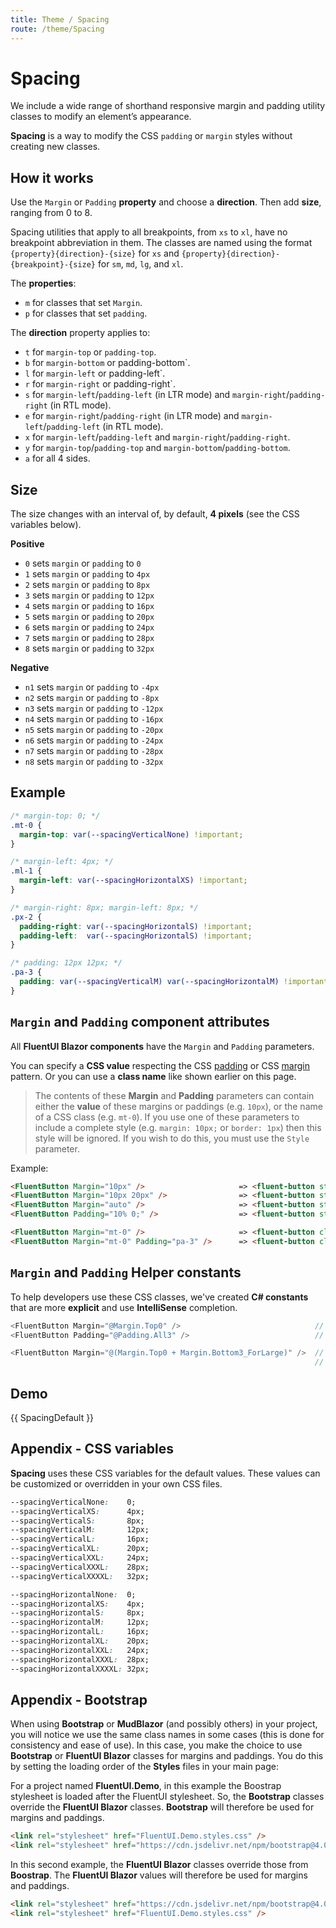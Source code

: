 ```yaml
---
title: Theme / Spacing
route: /theme/Spacing
---
```


# Spacing

We include a wide range of shorthand responsive margin and padding utility
classes to modify an element’s appearance.

**Spacing** is a way to modify the CSS `padding` or `margin` styles without creating new classes.

## How it works

Use the `Margin` or `Padding` **property** and choose a **direction**.
Then add **size**, ranging from 0 to 8.

Spacing utilities that apply to all breakpoints, from `xs` to `xl`,
have no breakpoint abbreviation in them. 
The classes are named using the format `{property}{direction}-{size}`
for `xs` and `{property}{direction}-{breakpoint}-{size}` for `sm`, `md`, `lg`, and `xl`.

The **properties**:

- `m` for classes that set `Margin`.
- `p` for classes that set `padding`.

The **direction** property applies to:

- `t` for `margin-top` or `padding-top`.
- `b` for `margin-bottom` or padding-bottom`.
- `l` for `margin-left` or padding-left`.
- `r` for `margin-right` or padding-right`.
- `s` for `margin-left`/`padding-left` (in LTR mode) and `margin-right`/`padding-right` (in RTL mode).
- `e` for `margin-right`/`padding-right` (in LTR mode) and `margin-left`/`padding-left` (in RTL mode).
- `x` for `margin-left`/`padding-left` and `margin-right`/`padding-right`.
- `y` for `margin-top`/`padding-top` and `margin-bottom`/`padding-bottom`.
- `a` for all 4 sides.

## Size

The size changes with an interval of, by default, **4 pixels** (see the CSS variables below).

**Positive**

- `0` sets `margin` or `padding` to `0`
- `1` sets `margin` or `padding` to `4px`
- `2` sets `margin` or `padding` to `8px`
- `3` sets `margin` or `padding` to `12px`
- `4` sets `margin` or `padding` to `16px`
- `5` sets `margin` or `padding` to `20px`
- `6` sets `margin` or `padding` to `24px`
- `7` sets `margin` or `padding` to `28px`
- `8` sets `margin` or `padding` to `32px`

**Negative**

- `n1` sets `margin` or `padding` to `-4px`
- `n2` sets `margin` or `padding` to `-8px`
- `n3` sets `margin` or `padding` to `-12px`
- `n4` sets `margin` or `padding` to `-16px`
- `n5` sets `margin` or `padding` to `-20px`
- `n6` sets `margin` or `padding` to `-24px`
- `n7` sets `margin` or `padding` to `-28px`
- `n8` sets `margin` or `padding` to `-32px`

## Example

```css
/* margin-top: 0; */
.mt-0 {
  margin-top: var(--spacingVerticalNone) !important; 
}

/* margin-left: 4px; */
.ml-1 {
  margin-left: var(--spacingHorizontalXS) !important;
}

/* margin-right: 8px; margin-left: 8px; */
.px-2 {
  padding-right: var(--spacingHorizontalS) !important;
  padding-left:  var(--spacingHorizontalS) !important;
}

/* padding: 12px 12px; */
.pa-3 {
  padding: var(--spacingVerticalM) var(--spacingHorizontalM) !important;
}
```

## `Margin` and `Padding` component attributes

All **FluentUI Blazor components** have the `Margin` and `Padding` parameters.

You can specify a **CSS value** respecting the CSS [padding](https://developer.mozilla.org/docs/Web/CSS/padding)
or CSS [margin](https://developer.mozilla.org/docs/Web/CSS/margin) pattern.
Or you can use a **class name** like shown earlier on this page.

> The contents of these **Margin** and **Padding** parameters can contain either the **value** of
> these margins or paddings (e.g. `10px`), or the name of a CSS class (e.g. `mt-0`).
> If you use one of these parameters to include a complete style (e.g. `margin: 10px;` or `border: 1px`)
> then this style will be ignored.
> If you wish to do this, you must use the `Style` parameter.

Example:
```html
<FluentButton Margin="10px" />                     => <fluent-button style="margin: 10px;" />
<FluentButton Margin="10px 20px" />                => <fluent-button style="margin: 10px 20px;" />
<FluentButton Margin="auto" />                     => <fluent-button style="margin: auto;" />
<FluentButton Padding="10% 0;" />                  => <fluent-button style="padding: 10% 0;" />

<FluentButton Margin="mt-0" />                     => <fluent-button class="mt-0" />
<FluentButton Margin="mt-0" Padding="pa-3" />      => <fluent-button class="mt-0 pa-3" />
```

## `Margin` and `Padding` Helper constants

To help developers use these CSS classes, we've created **C# constants**
that are more **explicit** and use **IntelliSense** completion.

```csharp
<FluentButton Margin="@Margin.Top0" />                              // CSS `mt-0` (Top: 0px).
<FluentButton Padding="@Padding.All3" />                            // CSS `pa-3` (All: 12px).

<FluentButton Margin="@(Margin.Top0 + Margin.Bottom3_ForLarge)" />  // CSS `mt-0` (Top: 0px)
                                                                    // CSS `mb-lg-3` (Bottom: 12px) where `min-width: 1280px`.
```

## Demo

{{ SpacingDefault }}

## Appendix - CSS variables

**Spacing** uses these CSS variables for the default values.
These values can be customized or overridden in your own CSS files.

```css
--spacingVerticalNone:    0;
--spacingVerticalXS:      4px;
--spacingVerticalS:       8px;
--spacingVerticalM:       12px;
--spacingVerticalL:       16px;
--spacingVerticalXL:      20px;
--spacingVerticalXXL:     24px;
--spacingVerticalXXXL:    28px;
--spacingVerticalXXXXL:   32px;

--spacingHorizontalNone:  0;
--spacingHorizontalXS:    4px;
--spacingHorizontalS:     8px;
--spacingHorizontalM:     12px;
--spacingHorizontalL:     16px;
--spacingHorizontalXL:    20px;
--spacingHorizontalXXL:   24px;
--spacingHorizontalXXXL:  28px;
--spacingHorizontalXXXXL: 32px;
```

## Appendix - Bootstrap

When using **Bootstrap** or **MudBlazor** (and possibly others) in your project,
you will notice we use the same class names in some cases (this is done for consistency and ease of use).
In this case, you make the choice to use **Bootstrap** or **FluentUI Blazor** classes for margins and paddings.
You do this by setting the loading order of the **Styles** files in your main page:

For a project named **FluentUI.Demo**, in this example the Boostrap stylesheet is loaded after the FluentUI stylesheet.
So, the **Bootstrap** classes override the **FluentUI Blazor** classes.
**Bootstrap** will therefore be used for margins and paddings.

```html
<link rel="stylesheet" href="FluentUI.Demo.styles.css" />
<link rel="stylesheet" href="https://cdn.jsdelivr.net/npm/bootstrap@4.0.0/dist/css/bootstrap.min.css" />
```

In this second example, the **FluentUI Blazor** classes override those from **Boostrap**.
The **FluentUI Blazor** values will therefore be used for margins and paddings.

```html
<link rel="stylesheet" href="https://cdn.jsdelivr.net/npm/bootstrap@4.0.0/dist/css/bootstrap.min.css" />
<link rel="stylesheet" href="FluentUI.Demo.styles.css" />
```
